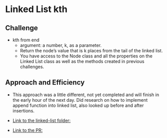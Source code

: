 # Linked List kth

## Challenge

- kth from end
  - argument: a number, k, as a parameter.
  - Return the node’s value that is k places from the tail of the linked list.
  - You have access to the Node class and all the properties on the Linked List class as well as the methods created in previous challenges.

## Approach and Efficiency

- This approach was a little different, not yet completed and will finish in the early hour of the next day. Did research on how to implement append function into linked list, also looked up before and after insertions.

- [Link to the linked-list folder:](https://github.com/Keelen-Fisher/data-structures-and-algorithms/tree/main/javascript/linked-list)

- [Link to the PR:](https://github.com/Keelen-Fisher/data-structures-and-algorithms/pull/31)
